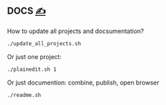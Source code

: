 
## DOCS [<span style='font-size:20px;'>&#x270D;</span>](https://github.com/bashfunc/www/edit/main/DOCS/DOCS.md)


How to update all projects and docsumentation?
```bash
./update_all_projects.sh
```

Or just one project:

```bash
./plainedit.sh 1 
```


Or just documention: combine, publish, open browser

```bash
./readme.sh
```



